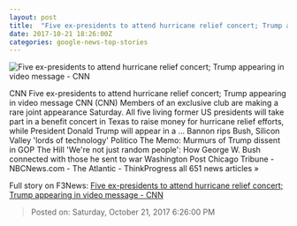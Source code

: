 ```yaml
---
layout: post
title:  "Five ex-presidents to attend hurricane relief concert; Trump appearing in video message - CNN"
date: 2017-10-21 18:26:00Z
categories: google-news-top-stories
---
```


![Five ex-presidents to attend hurricane relief concert; Trump appearing in video message - CNN](http://cdn.cnn.com/cnnnext/dam/assets/150424140700-presidents-april-24-super-169.jpg)

CNN Five ex-presidents to attend hurricane relief concert; Trump appearing in video message CNN (CNN) Members of an exclusive club are making a rare joint appearance Saturday. All five living former US presidents will take part in a benefit concert in Texas to raise money for hurricane relief efforts, while President Donald Trump will appear in a ... Bannon rips Bush, Silicon Valley 'lords of technology' Politico The Memo: Murmurs of Trump dissent in GOP The Hill 'We're not just random people': How George W. Bush connected with those he sent to war Washington Post Chicago Tribune - NBCNews.com - The Atlantic - ThinkProgress all 651 news articles »


Full story on F3News: [Five ex-presidents to attend hurricane relief concert; Trump appearing in video message - CNN](http://www.f3nws.com/n/aNxUdC)

> Posted on: Saturday, October 21, 2017 6:26:00 PM
